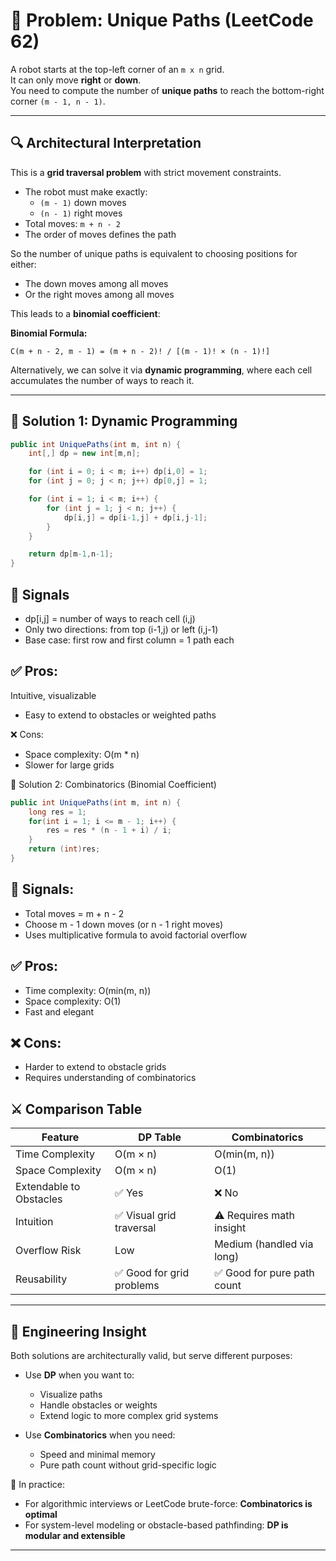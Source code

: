 # 🧭 Problem: Unique Paths (LeetCode 62)

A robot starts at the top-left corner of an `m x n` grid.  
It can only move **right** or **down**.  
You need to compute the number of **unique paths** to reach the bottom-right corner `(m - 1, n - 1)`.

---

## 🔍 Architectural Interpretation

This is a **grid traversal problem** with strict movement constraints.

- The robot must make exactly:
  - `(m - 1)` down moves
  - `(n - 1)` right moves
- Total moves: `m + n - 2`
- The order of moves defines the path

So the number of unique paths is equivalent to choosing positions for either:
- The down moves among all moves
- Or the right moves among all moves

This leads to a **binomial coefficient**:


**Binomial Formula:**
```
C(m + n - 2, m - 1) = (m + n - 2)! / [(m - 1)! × (n - 1)!]
```

Alternatively, we can solve it via **dynamic programming**, where each cell accumulates the number of ways to reach it.

---

## 🧠 Solution 1: Dynamic Programming

```csharp
public int UniquePaths(int m, int n) {
    int[,] dp = new int[m,n];

    for (int i = 0; i < m; i++) dp[i,0] = 1;
    for (int j = 0; j < n; j++) dp[0,j] = 1;

    for (int i = 1; i < m; i++) {
        for (int j = 1; j < n; j++) {
            dp[i,j] = dp[i-1,j] + dp[i,j-1];
        }
    }

    return dp[m-1,n-1];
}
```

## 🔧 Signals  

- dp[i,j] = number of ways to reach cell (i,j)  
- Only two directions: from top (i-1,j) or left (i,j-1)  
- Base case: first row and first column = 1 path each  
  
## ✅ Pros:  
Intuitive, visualizable  
  
- Easy to extend to obstacles or weighted paths  
  
❌ Cons: 

- Space complexity: O(m * n)  
- Slower for large grids  
  
🧠 Solution 2: Combinatorics (Binomial Coefficient)  
```csharp
public int UniquePaths(int m, int n) {
    long res = 1;
    for(int i = 1; i <= m - 1; i++) {
        res = res * (n - 1 + i) / i;
    }
    return (int)res;
}
```

## 🔧 Signals:

- Total moves = m + n - 2
- Choose m - 1 down moves (or n - 1 right moves)
- Uses multiplicative formula to avoid factorial overflow

## ✅ Pros:

- Time complexity: O(min(m, n))
- Space complexity: O(1)
- Fast and elegant

## ❌ Cons:

- Harder to extend to obstacle grids
- Requires understanding of combinatorics

## ⚔️ Comparison Table

| Feature                  | DP Table                     | Combinatorics                  |
|--------------------------|------------------------------|--------------------------------|
| Time Complexity          | O(m × n)                     | O(min(m, n))                   |
| Space Complexity         | O(m × n)                     | O(1)                           |
| Extendable to Obstacles | ✅ Yes                        | ❌ No                          |
| Intuition                | ✅ Visual grid traversal     | ⚠️ Requires math insight       |
| Overflow Risk            | Low                          | Medium (handled via long)      |
| Reusability              | ✅ Good for grid problems     | ✅ Good for pure path count     |

---

## 🧱 Engineering Insight

Both solutions are architecturally valid, but serve different purposes:

- Use **DP** when you want to:
  - Visualize paths
  - Handle obstacles or weights
  - Extend logic to more complex grid systems

- Use **Combinatorics** when you need:
  - Speed and minimal memory
  - Pure path count without grid-specific logic

🧩 In practice:
- For algorithmic interviews or LeetCode brute-force: **Combinatorics is optimal**
- For system-level modeling or obstacle-based pathfinding: **DP is modular and extensible**



---
